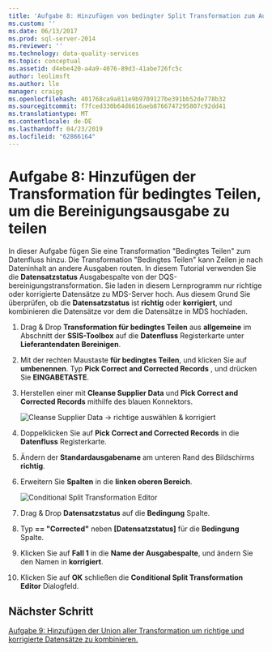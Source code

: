 ```yaml
---
title: 'Aufgabe 8: Hinzufügen von bedingter Split Transformation zum Aufteilen der Bereinigung der Ausgabe | Microsoft-Dokumentation'
ms.custom: ''
ms.date: 06/13/2017
ms.prod: sql-server-2014
ms.reviewer: ''
ms.technology: data-quality-services
ms.topic: conceptual
ms.assetid: d4ebe420-a4a9-4076-89d3-41abe726fc5c
author: leolimsft
ms.author: lle
manager: craigg
ms.openlocfilehash: 401768ca9a811e9b9709127be391bb52de778b32
ms.sourcegitcommit: f7fced330b64d6616aeb8766747295807c92dd41
ms.translationtype: MT
ms.contentlocale: de-DE
ms.lasthandoff: 04/23/2019
ms.locfileid: "62866164"
---
```

# <a name="task-8-adding-conditional-split-transform-to-split-cleansing-output"></a>Aufgabe 8: Hinzufügen der Transformation für bedingtes Teilen, um die Bereinigungsausgabe zu teilen
  In dieser Aufgabe fügen Sie eine Transformation "Bedingtes Teilen" zum Datenfluss hinzu. Die Transformation "Bedingtes Teilen" kann Zeilen je nach Dateninhalt an andere Ausgaben routen. In diesem Tutorial verwenden Sie die **Datensatzstatus** Ausgabespalte von der DQS-bereinigungstransformation. Sie laden in diesem Lernprogramm nur richtige oder korrigierte Datensätze zu MDS-Server hoch. Aus diesem Grund Sie überprüfen, ob die **Datensatzstatus** ist **richtig** oder **korrigiert**, und kombinieren die Datensätze vor dem die Datensätze in MDS hochladen.  
  
1.  Drag & Drop **Transformation für bedingtes Teilen** aus **allgemeine** im Abschnitt der **SSIS-Toolbox** auf die **Datenfluss** Registerkarte unter **Lieferantendaten Bereinigen**.  
  
2.  Mit der rechten Maustaste **für bedingtes Teilen**, und klicken Sie auf **umbenennen**. Typ **Pick Correct and Corrected Records** , und drücken Sie **EINGABETASTE**.  
  
3.  Herstellen einer mit **Cleanse Supplier Data** und **Pick Correct and Corrected Records** mithilfe des blauen Konnektors.  
  
     ![Cleanse Supplier Data -> richtige auswählen & korrigiert](../../2014/tutorials/media/et-addingcsttosplitcleansingoutput-01.jpg "Cleanse Supplier Data -> richtige auswählen & korrigiert")  
  
4.  Doppelklicken Sie auf **Pick Correct and Corrected Records** in die **Datenfluss** Registerkarte.  
  
5.  Ändern der **Standardausgabename** am unteren Rand des Bildschirms **richtig**.  
  
6.  Erweitern Sie **Spalten** in die **linken oberen Bereich**.  
  
     ![Conditional Split Transformation Editor](../../2014/tutorials/media/et-addingcsttosplitcleansingoutput-02.jpg "Conditional Split Transformation Editor")  
  
7.  Drag & Drop **Datensatzstatus** auf die **Bedingung** Spalte.  
  
8.  Typ **== "Corrected"** neben **[Datensatzstatus]** für die **Bedingung** Spalte.  
  
9. Klicken Sie auf **Fall 1** in die **Name der Ausgabespalte**, und ändern Sie den Namen in **korrigiert**.  
  
10. Klicken Sie auf **OK** schließen die **Conditional Split Transformation Editor** Dialogfeld.  
  
## <a name="next-step"></a>Nächster Schritt  
 [Aufgabe 9: Hinzufügen der Union aller Transformation um richtige und korrigierte Datensätze zu kombinieren.](../../2014/tutorials/task-9-adding-union-all-transform-to-combine-correct-and-corrected-records.md)  
  
  
